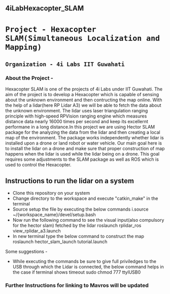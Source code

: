 ## 4iLabHexacopter_SLAM

# ``` Project - Hexacopter SLAM(Simultaneous Localization and Mapping) ``` 
## ```Organization - 4i Labs IIT Guwahati ```


### About the Project - 
Hexacopter SLAM is one of the projects of 4i Labs under IIT Guwahati. The aim of the project is to develop a Hexacopter which is capable of sensing about the unknown environment and then contructing the map online. With the help of a lidar(here RP Lidar A3) we will be able to fetch the data about the unknown environment. The lidar uses laser triangulation ranging principle with high-speed RPVision ranging engine which measures distance data nearly 16000 times per second and keep its excellernt performane in a long distance.In this project we are using Hector SLAM package for the analyzing the data from the lidar and then creating a local map of the environment. The package works independently whether lidar is installed upon a drone or land robot or water vehicle. Our main goal here is to install the lidar on a drone and make sure that proper construction of map happens when the lidar is used while the lidar being on a drone. This goal requires some adjustments to the SLAM package as well as ROS which is used to control the Hexacopter. 
                    
                    
 ## Instructions to run the lidar on a system
 
 - Clone this repository on your system
 - Change directory to the workspace and execute "catkin_make" in the terminal 
 - Source  setup the file by executing the below commands
     i.source ~/{workspace_name}/devel/setup.bash
 - Now run the following command to see the visual input(also compulsory for the hector slam) fetched by the lidar
       roslaunch rplidar_ros view_rplidar_a3.launch
 - In new terminal type the below command to construct the map 
        roslaunch hector_slam_launch tutorial.launch
        
 Some suggestions - 
 - While executing the commands be sure to give full priviledges to the USB through which the Lidar is connected, the below command helps in the case if terminal       shows timeout
        sudo chmod 777 ttylUSB0
        
 ### Further Instructions for linking to Mavros will be updated        
 
